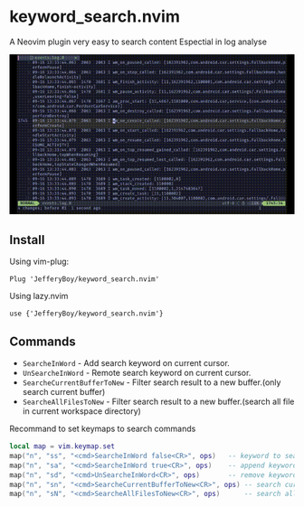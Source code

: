 # keyword_search.nvim

A Neovim plugin very easy to search content
Espectial in log analyse

![](./assets/keyword_search.gif)

## Install

Using vim-plug:
```
Plug 'JefferyBoy/keyword_search.nvim'
```
Using lazy.nvim
```
use {'JefferyBoy/keyword_search.nvim'}
```

## Commands

- `SearcheInWord` - Add search keyword on current cursor.
- `UnSearcheInWord` - Remote search keyword on current cursor.
- `SearcheCurrentBufferToNew` - Filter search result to a new buffer.(only search current buffer)
- `SearcheAllFilesToNew` - Filter search result to a new buffer.(search all file in current workspace directory)

Recommand to set keymaps to search commands

```lua
local map = vim.keymap.set
map("n", "ss", "<cmd>SearcheInWord false<CR>", ops)   -- keyword to search
map("n", "sa", "<cmd>SearcheInWord true<CR>", ops)    -- append keyword to search
map("n", "sd", "<cmd>UnSearcheInWord<CR>", ops)       -- remove keyword
map("n", "sn", "<cmd>SearcheCurrentBufferToNew<CR>", ops) -- search current buffer result to new buffer
map("n", "sN", "<cmd>SearcheAllFilesToNew<CR>", ops)      -- search all files results to new buffer
```
